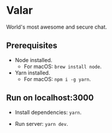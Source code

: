 # Valar

World's most awesome and secure chat.

## Prerequisites

- Node installed.
  - For macOS: `brew install node`.
- Yarn installed.
  - For macOS: `npm i -g yarn`.

## Run on localhost:3000

- Install dependencies: `yarn`.

- Run server: `yarn dev`.
